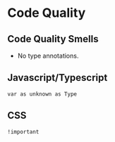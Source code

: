 # Code Quality

## Code Quality Smells

- No type annotations.

## Javascript/Typescript

```
var as unknown as Type
```

## CSS

```
!important
```

